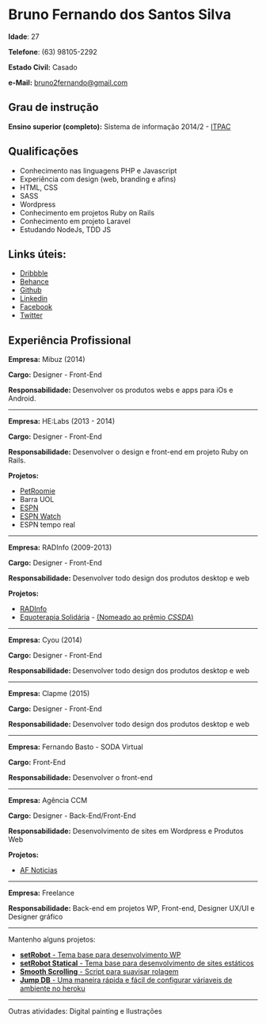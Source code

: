 Bruno Fernando dos Santos Silva
===

**Idade**: 27

**Telefone**: (63) 98105-2292

**Estado Civil:** Casado

**e-Mail:** bruno2fernando@gmail.com

## Grau de instrução

**Ensino superior (completo):** Sistema de informação 2014/2 - [ITPAC](http://www.itpac.br)

## Qualificações

- Conhecimento nas linguagens PHP e Javascript
- Experiência com design (web, branding e afins)
- HTML, CSS
- SASS
- Wordpress
- Conhecimento em projetos Ruby on Rails
- Conhecimento em projeto Laravel
- Estudando NodeJs, TDD JS

## Links úteis:

- [Dribbble](https://dribbble.com/3runo)
- [Behance](https://www.behance.net/3runo)
- [Github](https://github.com/3runoDesign)
- [Linkedin](https://br.linkedin.com/pub/bruno-fernando)
- [Facebook](https://www.facebook.com/3runoDesign)
- [Twitter](http://twitter.com/bruno1fernando)


## Experiência Profissional

**Empresa:** Mibuz (2014)

**Cargo:** Designer - Front-End

**Responsabilidade:** Desenvolver os produtos webs e apps para iOs e Android.

***

**Empresa:** HE:Labs (2013 - 2014)

**Cargo:** Designer - Front-End

**Responsabilidade:** Desenvolver o design e front-end em projeto Ruby on Rails.

**Projetos:**
- [PetRoomie](http://www.petroomie.com.br/)
- Barra UOL
- [ESPN](http://espn.uol.com.br)
- [ESPN Watch](http://espn.uol.com.br/watch)
- ESPN tempo real

***

**Empresa:** RADInfo (2009-2013)

**Cargo:** Designer - Front-End

**Responsabilidade:** Desenvolver todo design dos produtos desktop e web

**Projetos:**
- [RADInfo](http://www.radinfo.com.br/)
- [Equoterapia Solidária](http://equoterapiasolidaria.com.br/) - [(Nomeado ao prêmio *CSSDA*)](http://www.cssdesignawards.com/sites/equoterapia-solidaria/8208/)

***

**Empresa:** Cyou (2014)

**Cargo:** Designer - Front-End

**Responsabilidade:** Desenvolver todo design dos produtos desktop e web

***

**Empresa:** Clapme (2015)

**Cargo:** Designer - Front-End

**Responsabilidade:** Desenvolver todo design dos produtos desktop e web

***

**Empresa:** Fernando Basto - SODA Virtual

**Cargo:** Front-End

**Responsabilidade:** Desenvolver o front-end

***

**Empresa:** Agência CCM

**Cargo:** Designer - Back-End/Front-End

**Responsabilidade:** Desenvolvimento de sites em Wordpress e Produtos Web

**Projetos:**
- [AF Noticias](http://www.afnoticias.com.br/)

***

**Empresa:** Freelance

**Responsabilidade:** Back-end em projetos WP, Front-end, Designer UX/UI e Designer gráfico

***
Mantenho alguns projetos:
  - [**setRobot** - Tema base para desenvolvimento WP](https://github.com/3runoDesign/setRobot)
  - [**setRobot Statical** - Tema base para desenvolvimento de sites estáticos](https://github.com/3runoDesign/setRobot-Statical)
  - [**Smooth Scrolling** - Script para suavisar rolagem](https://github.com/3runoDesign/smooth-scrolling)
  - [**Jump DB** - Uma maneira rápida e fácil de configurar váriaveis de ambiente no heroku](https://github.com/artisan-jumper/jump-db)
***

Outras atividades: Digital painting e Ilustrações
